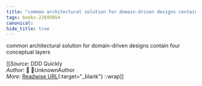 ```yaml
---
title: "common architectural solution for domain-driven designs contain four conceptual layers ..."
tags: books-22695054
canonical: 
hide_title: true
---
```


common architectural solution for domain-driven designs contain four conceptual layers


[[_Source_: DDD Quickly<br>
_Author_: 📕 UnknownAuthor<br>
_More_: [Readwise URL](https://readwise.io/open/446271385){:target="_blank"}
::wrap]]